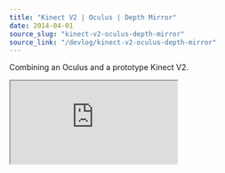 ```yaml
---
title: "Kinect V2 | Oculus | Depth Mirror"
date: 2014-04-01
source_slug: "kinect-v2-oculus-depth-mirror"
source_link: "/devlog/kinect-v2-oculus-depth-mirror"
---
```


Combining an Oculus and a prototype Kinect V2.

<div class="experience-video">
  <iframe
    src="https://player.vimeo.com/video/90501025?wmode=opaque&api=1"
    title="Kinect V2 | Oculus | Depth Mirror"
    allow="autoplay; fullscreen; picture-in-picture"
    allowfullscreen
    loading="lazy"
  ></iframe>
</div>
